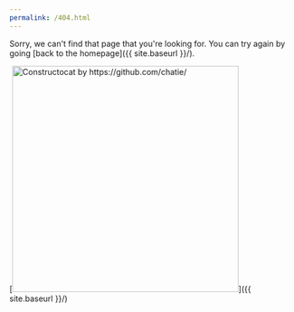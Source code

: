 ```yaml
---
permalink: /404.html
---
```


<script>

  // ISSUE #79 - Remove the `/year/month/date` part from URL
  const REGEX = /\/\d+\/\d+\/\d+\/(.+)\.html$/
  const match = location.pathname.match(REGEX)
  if (match) {
    location.href = '/' + match[1]
  }

</script>

Sorry, we can't find that page that you're looking for. You can try again by going [back to the homepage]({{ site.baseurl }}/).

[<img src="https://raw.githubusercontent.com/barryclark/jekyll-now/master/images/404.jpg" alt="Constructocat by https://github.com/chatie/" style="width: 400px;"/>]({{ site.baseurl }}/)

